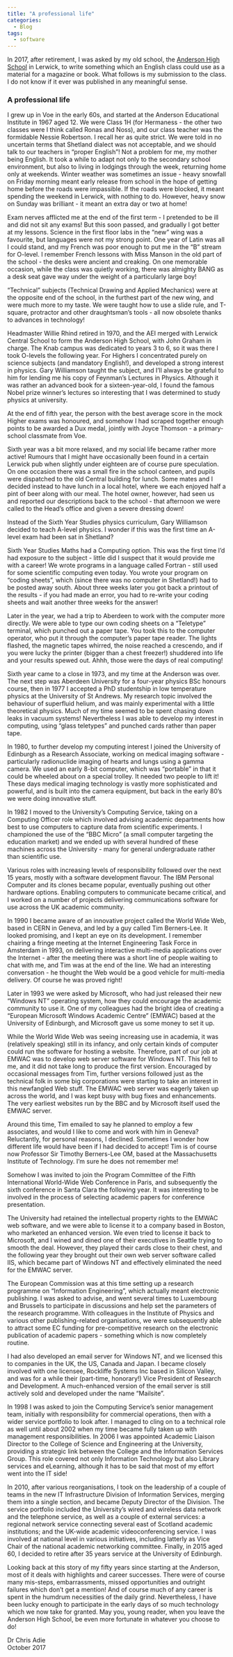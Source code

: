 ```yaml
---
title: "A professional life"
categories:
  - Blog
tags:
  - software
---
```

In 2017, after retirement, I was asked by my old school, the [Anderson High School](https://blogs.glowscotland.org.uk/sh/anderson/) in Lerwick, to write something which an English class could use as a material for a magazine or book. What follows is my submission to the class. I do not know if it ever was published in any meaningful sense.

### A professional life

I grew up in Voe in the early 60s, and started at the Anderson Educational Institute in 1967 aged 12.  We were Class 1H (for Hermaness - the other two classes were I think called Ronas and Noss), and our class teacher was the formidable Nessie Robertson.  I recall her as quite strict.  We were told in no uncertain terms that Shetland dialect was not acceptable, and we should talk to our teachers in “proper English”!  Not a problem for me, my mother being English.  It took a while to adapt not only to the secondary school environment, but also to living in lodgings through the week, returning home only at weekends.  Winter weather was sometimes an issue - heavy snowfall on Friday morning meant early release from school in the hope of getting home before the roads were impassible.  If the roads were blocked, it meant spending the weekend in Lerwick, with nothing to do.  However, heavy snow on Sunday was brilliant - it meant an extra day or two at home!

Exam nerves afflicted me at the end of the first term - I pretended to be ill and did not sit any exams!  But this soon passed, and gradually I got better at my lessons.  Science in the first floor labs in the “new” wing was a favourite, but languages were not my strong point.  One year of Latin was all I could stand, and my French was poor enough to put me in the “B” stream for O-level.  I remember French lessons with Miss Manson in the old part of the school - the desks were ancient and creaking.  On one memorable occasion, while the class was quietly working, there was almighty BANG as a desk seat gave way under the weight of a particularly large boy!

“Technical” subjects (Technical Drawing and Applied Mechanics) were at the opposite end of the school, in the furthest part of the new wing, and were much more to my taste.  We were taught how to use a slide rule, and T-square, protractor and other draughtsman’s tools - all now obsolete thanks to advances in technology!

Headmaster Willie Rhind retired in 1970, and the AEI merged with Lerwick Central School to form the Anderson High School, with John Graham in charge.  The Knab campus was dedicated to years 3 to 6, so it was there I took O-levels the following year.  For Highers I concentrated purely on science subjects (and mandatory English!), and developed a strong interest in physics.  Gary Williamson taught the subject, and I’ll always be grateful to him for lending me his copy of Feynman’s Lectures in Physics.  Although it was rather an advanced book for a sixteen-year-old, I found the famous Nobel prize winner’s lectures so interesting that I was determined to study physics at university.

At the end of fifth year, the person with the best average score in the mock Higher exams was honoured, and somehow I had scraped together enough points to be awarded a Dux
medal, jointly with Joyce Thomson - a primary-school classmate from Voe.

Sixth year was a bit more relaxed, and my social life became rather more active!  Rumours that I might have occasionally been found in a certain Lerwick pub when slightly under eighteen are of course pure speculation.  On one occasion there was a small fire in the school canteen, and pupils were dispatched to the old Central building for lunch.  Some mates and I decided instead to have lunch in a local hotel, where we each enjoyed half a pint of beer along with our meal.  The hotel owner, however, had seen us and reported our descriptions back to the school - that afternoon we were called to the Head’s office and given a severe dressing down!

Instead of the Sixth Year Studies physics curriculum, Gary Williamson decided to teach A-level physics.  I wonder if this was the first time an A-level exam had been sat in Shetland?

Sixth Year Studies Maths had a Computing option.  This was the first time I’d had exposure to the subject - little did I suspect that it would provide me with a career!  We wrote programs in a language called Fortran - still used for some scientific computing even today.  You wrote your program on “coding sheets”, which (since there was no computer in Shetland!) had to be posted away south.  About three weeks later you got back a printout of the results - if you had made an error, you had to re-write your coding sheets and wait another three weeks for the answer!

Later in the year, we had a trip to Aberdeen to work with the computer more directly.  We were able to type our own coding sheets on a “Teletype” terminal, which punched out a paper tape.  You took this to the computer operator, who put it through the computer’s paper tape reader.  The lights flashed, the magnetic tapes whirred, the noise reached a crescendo, and if you were lucky the printer (bigger than a chest freezer!) shuddered into life and your results spewed out.  Ahhh, those were the days of real computing!

Sixth year came to a close in 1973, and my time at the Anderson was over.  The next step was Aberdeen University for a four-year physics BSc honours course, then in 1977 I accepted a PhD studentship in low temperature physics at the University of St Andrews.  My research topic involved the behaviour of superfluid helium, and was mainly experimental with a little theoretical physics.  Much of my time seemed to be spent chasing down leaks in vacuum systems!  Nevertheless I was able to develop my interest in computing, using “glass teletypes” and punched cards rather than paper tape.

In 1980, to further develop my computing interest I joined the University of Edinburgh as a Research Associate, working on medical imaging software - particularly radionuclide imaging of hearts and lungs using a gamma camera.  We used an early 8-bit computer, which was “portable” in that it could be wheeled about on a special trolley.  It needed two people to lift it!  These days medical imaging technology is vastly more sophisticated and powerful, and is built into the camera equipment, but back in the early 80’s we were doing innovative stuff.

In 1982 I moved to the University’s Computing Service, taking on a Computing Officer role which involved advising academic departments how best to use computers to capture data from scientific experiments.  I championed the use of the “BBC Micro” (a small computer targeting the education market) and we ended up with several hundred of these machines across the University - many for general undergraduate rather than scientific use.

Various roles with increasing levels of responsibility followed over the next 15 years, mostly with a software development flavour.  The IBM Personal Computer and its clones became popular, eventually pushing out other hardware options.  Enabling computers to communicate became critical, and I worked on a number of projects delivering communications software for use across the UK academic community.

In 1990 I became aware of an innovative project called the World Wide Web, based in CERN in Geneva, and led by a guy called Tim Berners-Lee.  It looked promising, and I kept an eye on its development.  I remember chairing a fringe meeting at the Internet Engineering Task Force in Amsterdam in 1993, on delivering interactive multi-media applications over the Internet - after the meeting there was a short line of people waiting to chat with me, and Tim was at the end of the line.  We had an interesting conversation - he thought the Web would be a good vehicle for multi-media delivery.  Of course he was proved right!

Later in 1993 we were asked by Microsoft, who had just released their new “Windows NT” operating system, how they could encourage the academic community to use it.  One of my colleagues had the bright idea of creating a “European Microsoft Windows Academic Centre” (EMWAC) based at the University of Edinburgh, and Microsoft gave us some money to set it up.

While the World Wide Web was seeing increasing use in academia, it was (relatively speaking) still in its infancy, and only certain kinds of computer could run the software for hosting a website.  Therefore, part of our job at EMWAC was to develop web server software for Windows NT.  This fell to me, and it did not take long to produce the first version.  Encouraged by occasional messages from Tim, further versions followed just as the technical folk in some big corporations were starting to take an interest in this newfangled Web stuff.  The EMWAC web server was eagerly taken up across the world, and I was kept busy with bug fixes and enhancements.  The very earliest websites run by the BBC and by Microsoft itself used the EMWAC server.

Around this time, Tim emailed to say he planned to employ a few associates, and would I like to come and work with him in Geneva?  Reluctantly, for personal reasons, I declined.  Sometimes I wonder how different life would have been if I had decided to accept!  Tim is of course now Professor Sir Timothy Berners-Lee OM, based at the Massachusetts Institute of Technology.  I’m sure he does not remember me!

Somehow I was invited to join the Program Committee of the Fifth International World-Wide Web Conference in Paris, and subsequently the sixth conference in Santa Clara the following year.  It was interesting to be involved in the process of selecting academic papers for conference presentation.

The University had retained the intellectual property rights to the EMWAC web software, and we were able to license it to a company based in Boston, who marketed an enhanced version.  We even tried to license it back to Microsoft, and I wined and dined one of their executives in Seattle trying to smooth the deal.  However, they played their cards close to their chest, and the following year they brought out their own web server software called IIS, which became part of Windows NT and effectively eliminated the need for the EMWAC server.

The European Commission was at this time setting up a research programme on “Information Engineering”, which actually meant electronic publishing.  I was asked to advise, and went several times to Luxembourg and Brussels to participate in discussions and help set the parameters of the research programme.  With colleagues in the Institute of Physics and various other publishing-related organisations, we were subsequently able to attract some EC funding for pre-competitive research on the electronic publication of academic papers - something which is now completely routine.

I had also developed an email server for Windows NT, and we licensed this to companies in the UK, the US, Canada and Japan.  I became closely involved with one licensee, Rockliffe Systems Inc based in Silicon Valley, and was for a while their (part-time, honorary!) Vice President of Research and Development.  A much-enhanced version of the email server is still actively sold and developed under the name “Mailsite”.

In 1998 I was asked to join the Computing Service’s senior management team, initially with responsibility for commercial operations, then with a wider service portfolio to look after.  I managed to cling on to a technical role as well until about 2002 when my time became fully taken up with management responsibilities.  In 2006 I was appointed Academic Liaison Director to the College of Science and Engineering at the University,  providing a strategic link between the College and the Information Services Group.  This role covered not only Information Technology but also Library services and eLearning, although it has to be said that most of my effort went into the IT side!

In 2010, after various reorganisations, I took on the leadership of a couple of teams in the new IT Infrastructure Division of Information Services, merging them into a single section, and became Deputy Director of the Division.  The service portfolio included the University’s wired and wireless data network and the telephone service, as well as a couple of external services: a regional network service connecting several east of Scotland academic institutions; and the UK-wide academic videoconferencing service.  I was involved at national level in various initiatives, including latterly as Vice Chair of the national academic networking committee.  Finally, in 2015 aged 60, I decided to retire after 35 years service at the University of Edinburgh.  

Looking back at this story of my fifty years since starting at the Anderson, most of it deals with highlights and career successes.  There were of course many mis-steps, embarrassments, missed opportunities and outright failures which don’t get a mention!  And of course much of any career is spent in the humdrum necessities of the daily grind.  Nevertheless, I have been lucky enough to participate in the early days of so much technology which we now take for granted.  May you, young reader, when you leave the Anderson High School, be even more fortunate in whatever you choose to do!

Dr Chris Adie\
October 2017
